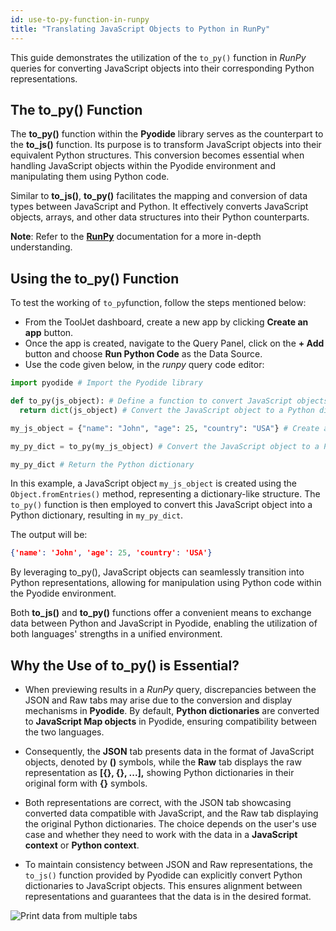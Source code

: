 ```yaml
---
id: use-to-py-function-in-runpy
title: "Translating JavaScript Objects to Python in RunPy"
---
```

<div style={{paddingBottom:'24px'}}>

This guide demonstrates the utilization of the `to_py()` function in *RunPy* queries for converting JavaScript objects into their corresponding Python representations.

</div>

<div style={{paddingTop:'24px', paddingBottom:'24px'}}>

## The to_py() Function

The **to_py()** function within the **Pyodide** library serves as the counterpart to the **to_js()** function. Its purpose is to transform JavaScript objects into their equivalent Python structures. This conversion becomes essential when handling JavaScript objects within the Pyodide environment and manipulating them using Python code.

Similar to **to_js()**, **to_py()** facilitates the mapping and conversion of data types between JavaScript and Python. It effectively converts JavaScript objects, arrays, and other data structures into their Python counterparts.

**Note**: Refer to the **[RunPy](../data-sources/run-py)** documentation for a more in-depth understanding.

</div>

<div style={{paddingTop:'24px', paddingBottom:'24px'}}>

## Using the to_py() Function

To test the working of `to_py`function, follow the steps mentioned below:

- From the ToolJet dashboard, create a new app by clicking **Create an app** button.
- Once the app is created, navigate to the Query Panel, click on the **+ Add** button and choose **Run Python Code** as the Data Source.
- Use the code given below, in the *runpy* query code editor:

```python
import pyodide # Import the Pyodide library

def to_py(js_object): # Define a function to convert JavaScript objects to Python dictionaries
  return dict(js_object) # Convert the JavaScript object to a Python dictionary

my_js_object = {"name": "John", "age": 25, "country": "USA"} # Create a JavaScript object

my_py_dict = to_py(my_js_object) # Convert the JavaScript object to a Python dictionary

my_py_dict # Return the Python dictionary
```

In this example, a JavaScript object `my_js_object` is created using the `Object.fromEntries()` method, representing a dictionary-like structure. The `to_py()` function is then employed to convert this JavaScript object into a Python dictionary, resulting in `my_py_dict`.

The output will be:
```json
{'name': 'John', 'age': 25, 'country': 'USA'}
```

By leveraging to_py(), JavaScript objects can seamlessly transition into Python representations, allowing for manipulation using Python code within the Pyodide environment.

Both **to_js()** and **to_py()** functions offer a convenient means to exchange data between Python and JavaScript in Pyodide, enabling the utilization of both languages' strengths in a unified environment.

</div>

<div style={{paddingTop:'24px', paddingBottom:'24px'}}>

## Why the Use of to_py() is Essential?

- When previewing results in a *RunPy* query, discrepancies between the JSON and Raw tabs may arise due to the conversion and display mechanisms in **Pyodide**. By default, **Python dictionaries** are converted to **JavaScript Map objects** in Pyodide, ensuring compatibility between the two languages.

- Consequently, the **JSON** tab presents data in the format of JavaScript objects, denoted by **()** symbols, while the **Raw** tab displays the raw representation as **[{}, {}, ...],** showing Python dictionaries in their original form with **{}** symbols.

- Both representations are correct, with the JSON tab showcasing converted data compatible with JavaScript, and the Raw tab displaying the original Python dictionaries. The choice depends on the user's use case and whether they need to work with the data in a **JavaScript context** or **Python context**.

- To maintain consistency between JSON and Raw representations, the `to_js()` function provided by Pyodide can explicitly convert Python dictionaries to JavaScript objects. This ensures alignment between representations and guarantees that the data is in the desired format.

<div style={{textAlign: 'center'}}>
    <img style={{ border:'0', marginBottom:'15px', borderRadius:'5px', boxShadow: '0px 1px 3px rgba(0, 0, 0, 0.2)' }} className="screenshot-full" src="/img/how-to/to_py/topy.gif" alt="Print data from multiple tabs" />
</div>

</div>